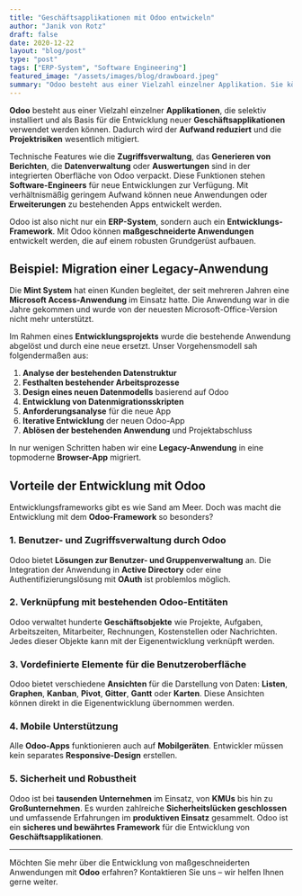 ```yaml
---
title: "Geschäftsapplikationen mit Odoo entwickeln"
author: "Janik von Rotz"
draft: false
date: 2020-12-22
layout: "blog/post"
type: "post"
tags: ["ERP-System", "Software Engineering"]
featured_image: "/assets/images/blog/drawboard.jpeg"
summary: "Odoo besteht aus einer Vielzahl einzelner Applikation. Sie können selektiv installiert und als Basis für die Entwicklung neuer Geschäftsapplikationen verwendet werden. Dadurch wird der Aufwand reduzie..."
---
```


**Odoo** besteht aus einer Vielzahl einzelner **Applikationen**, die selektiv installiert und als Basis für die Entwicklung neuer **Geschäftsapplikationen** verwendet werden können. Dadurch wird der **Aufwand reduziert** und die **Projektrisiken** wesentlich mitigiert.

Technische Features wie die **Zugriffsverwaltung**, das **Generieren von Berichten**, die **Datenverwaltung** oder **Auswertungen** sind in der integrierten Oberfläche von Odoo verpackt. Diese Funktionen stehen **Software-Engineers** für neue Entwicklungen zur Verfügung. Mit verhältnismäßig geringem Aufwand können neue Anwendungen oder **Erweiterungen** zu bestehenden Apps entwickelt werden.


Odoo ist also nicht nur ein **ERP-System**, sondern auch ein **Entwicklungs-Framework**. Mit Odoo können **maßgeschneiderte Anwendungen** entwickelt werden, die auf einem robusten Grundgerüst aufbauen.

## Beispiel: Migration einer Legacy-Anwendung

Die **Mint System** hat einen Kunden begleitet, der seit mehreren Jahren eine **Microsoft Access-Anwendung** im Einsatz hatte. Die Anwendung war in die Jahre gekommen und wurde von der neuesten Microsoft-Office-Version nicht mehr unterstützt.

Im Rahmen eines **Entwicklungsprojekts** wurde die bestehende Anwendung abgelöst und durch eine neue ersetzt. Unser Vorgehensmodell sah folgendermaßen aus:

1. **Analyse der bestehenden Datenstruktur**
2. **Festhalten bestehender Arbeitsprozesse**
3. **Design eines neuen Datenmodells** basierend auf Odoo
4. **Entwicklung von Datenmigrationsskripten**
5. **Anforderungsanalyse** für die neue App
6. **Iterative Entwicklung** der neuen Odoo-App
7. **Ablösen der bestehenden Anwendung** und Projektabschluss

In nur wenigen Schritten haben wir eine **Legacy-Anwendung** in eine topmoderne **Browser-App** migriert.

## Vorteile der Entwicklung mit Odoo

Entwicklungsframeworks gibt es wie Sand am Meer. Doch was macht die Entwicklung mit dem **Odoo-Framework** so besonders?

### 1. Benutzer- und Zugriffsverwaltung durch Odoo

Odoo bietet **Lösungen zur Benutzer- und Gruppenverwaltung** an. Die Integration der Anwendung in **Active Directory** oder eine Authentifizierungslösung mit **OAuth** ist problemlos möglich.

### 2. Verknüpfung mit bestehenden Odoo-Entitäten

Odoo verwaltet hunderte **Geschäftsobjekte** wie Projekte, Aufgaben, Arbeitszeiten, Mitarbeiter, Rechnungen, Kostenstellen oder Nachrichten. Jedes dieser Objekte kann mit der Eigenentwicklung verknüpft werden.

### 3. Vordefinierte Elemente für die Benutzeroberfläche

Odoo bietet verschiedene **Ansichten** für die Darstellung von Daten: **Listen**, **Graphen**, **Kanban**, **Pivot**, **Gitter**, **Gantt** oder **Karten**. Diese Ansichten können direkt in die Eigenentwicklung übernommen werden.

### 4. Mobile Unterstützung

Alle **Odoo-Apps** funktionieren auch auf **Mobilgeräten**. Entwickler müssen kein separates **Responsive-Design** erstellen.

### 5. Sicherheit und Robustheit

Odoo ist bei **tausenden Unternehmen** im Einsatz, von **KMUs** bis hin zu **Großunternehmen**. Es wurden zahlreiche **Sicherheitslücken geschlossen** und umfassende Erfahrungen im **produktiven Einsatz** gesammelt. Odoo ist ein **sicheres und bewährtes Framework** für die Entwicklung von **Geschäftsapplikationen**.

---

Möchten Sie mehr über die Entwicklung von maßgeschneiderten Anwendungen mit **Odoo** erfahren? Kontaktieren Sie uns – wir helfen Ihnen gerne weiter.


